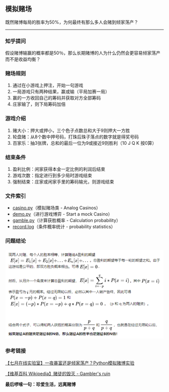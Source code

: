 ## 模拟赌场

既然赌博每局的胜率为50%，为何最终有那么多人会赌到倾家荡产？

----------
### 知乎提问

假设赌博输赢的概率都是50％，那么长期赌博的人为什么仍然会更容易倾家荡产而不是收益均衡？

### 赌场规则

 1. 通过在小游戏上押注，开始一句游戏
 2. 一局游戏只有两种结果，赢或输（平局加赛一局）
 3. 赢的一方收回自己的筹码并获取对方全部筹码
 4. 庄家输了，则下局筹码加倍

### 游戏介绍

 1. 赌大小：押大或押小，三个色子点数总和大于9则押大一方胜
 2. 轮盘赌：从8个数中押号码，打珠后珠子落点的数字就是得奖号码
 3. 百家乐：抽3张牌，总和的最后一位为9或接近9则胜利（10 J Q K 按0算）

### 结束条件

 1. 盈利比例：闲家获得本金一定比例的利润后结束
 2. 游戏次数：指定进行到多少局时游戏结束
 3. 强制结束：庄家或闲家手里的筹码输光，则游戏结束

### 文件索引

 - [casino.py][1]（模拟赌场类 - Analog Casinos）
 - [demo.py][2]（进行游戏博弈 - Start a mock Casino）
 - [gamble.py][3]（计算获胜概率 - Calculation probability）
 - [record.log][4]（条件概率统计 - probability statistics）

### 问题结论

![赌资大小决定胜率][5]

### 参考链接
[【七月在线实验室】一夜暴富还是倾家荡产？Python模拟赌博实验][6]

[【维基百科 Wikipedia】赌徒的毁灭 - Gambler's ruin][7]


**最后啰嗦一句：珍爱生活，远离赌博**


  [1]: https://github.com/scriptgeeker/python-demo/blob/master/MockCasinos/casino.py
  [2]: https://github.com/scriptgeeker/python-demo/blob/master/MockCasinos/demo.py
  [3]: https://github.com/scriptgeeker/python-demo/blob/master/MockCasinos/gamble.py
  [4]: https://github.com/scriptgeeker/python-demo/blob/master/MockCasinos/record.log
  [5]: https://raw.githubusercontent.com/scriptgeeker/python-demo/master/__CDN__/Gambler%27s-ruin.png
  [6]: https://blog.csdn.net/T7SFOKzorD1JAYMSFk4/article/details/79989949
  [7]: https://en.wikipedia.org/wiki/Gambler%27s_ruin